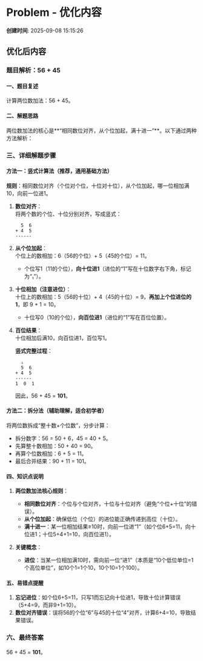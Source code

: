 # Problem - 优化内容

**创建时间**: 2025-09-08 15:15:26

## 优化后内容

### 题目解析：56 + 45


#### **一、题目复述**  
计算两位数加法：56 + 45。


#### **二、解题思路**  
两位数加法的核心是**“相同数位对齐，从个位加起，满十进一”**。以下通过两种方法解析：  


### **三、详细解题步骤**  

#### **方法一：竖式计算法（推荐，通用基础方法）**  
**规则**：相同数位对齐（个位对个位，十位对十位），从个位加起，哪一位相加满10，向前一位进1。  

1. **数位对齐**：  
   将两个数的个位、十位分别对齐，写成竖式：  
   ```
     5  6  
   + 4  5  
   ------  
   ```  

2. **从个位加起**：  
   个位上的数相加：6（56的个位）+ 5（45的个位）= 11。  
   - 个位写1（11的个位），**向十位进1**（进位的“1”写在十位数字右下角，标记为“₁”）。  

3. **十位相加（注意进位）**：  
   十位上的数相加：5（56的十位）+ 4（45的十位）= 9，**再加上个位进位的1**，即 9 + 1 = 10。  
   - 十位写0（10的个位），**向百位进1**（进位的“1”写在百位位置）。  

4. **百位结果**：  
   十位相加后满10，向百位进1，百位写1。  

   **竖式完整过程**：  
   ```
     ₁  
     5  6  
   + 4  5  
   ------  
   1  0  1  
   ```  

   因此，56 + 45 = **101**。  


#### **方法二：拆分法（辅助理解，适合初学者）**  
将两位数拆成“整十数+个位数”，分步计算：  
- 拆分数字：56 = 50 + 6，45 = 40 + 5。  
- 先算整十数相加：50 + 40 = 90。  
- 再算个位数相加：6 + 5 = 11。  
- 最后合并结果：90 + 11 = 101。  


#### **四、知识点说明**  
1. **两位数加法核心规则**：  
   - **相同数位对齐**：个位与个位对齐，十位与十位对齐（避免“个位+十位”的错误）。  
   - **从个位加起**：确保低位（个位）的进位能正确传递到高位（十位）。  
   - **满十进一**：某一位相加结果≥10时，向前一位进“1”（如个位6+5=11，向十位进1；十位5+4+1=10，向百位进1）。  

2. **关键概念**：  
   - **进位**：当某一位相加满10时，需向前一位“进1”（本质是“10个低位单位=1个高位单位”，如10个1=1个10，10个10=1个100）。  


#### **五、易错点提醒**  
1. **忘记进位**：如个位6+5=11，只写1而忘记向十位进1，导致十位计算错误（5+4=9，而非9+1=10）。  
2. **数位对齐错误**：误将56的个位“6”与45的十位“4”对齐，计算6+4=10，导致结果错误。  


### **六、最终答案**  
56 + 45 = **101**。
